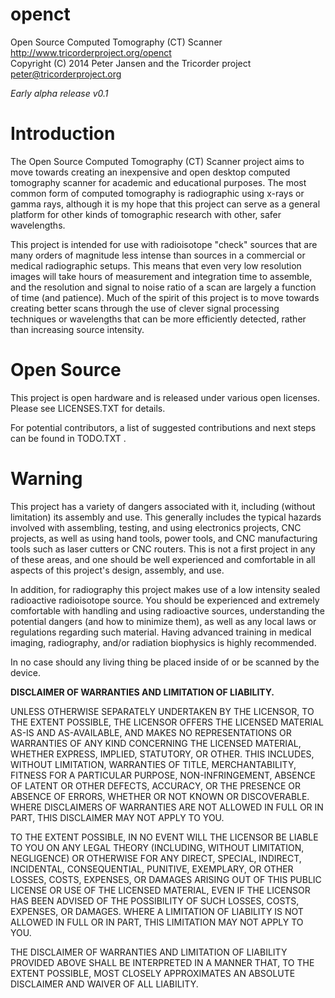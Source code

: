 openct
======

Open Source Computed Tomography (CT) Scanner <br>
http://www.tricorderproject.org/openct <br>
Copyright (C) 2014  Peter Jansen and the Tricorder project <br>
peter@tricorderproject.org <br>

*Early alpha release v0.1*

# Introduction

The Open Source Computed Tomography (CT) Scanner project aims to move towards creating an inexpensive and open desktop computed tomography scanner for academic and educational purposes.  The most common form of computed tomography is radiographic using x-rays or gamma rays, although it is my hope that this project can serve as a general platform for other kinds of tomographic research with other, safer wavelengths. 

This project is intended for use with radioisotope "check" sources that are many orders of magnitude less intense than sources in a commercial or medical radiographic setups.  This means that even very low resolution images will take hours of measurement and integration time to assemble, and the resolution and signal to noise ratio of a scan are largely a function of time (and patience).  Much of the spirit of this project is to move towards creating better scans through the use of clever signal processing techniques or wavelengths that can be more efficiently detected, rather than increasing source intensity. 

# Open Source

This project is open hardware and is released under various open licenses.  Please see LICENSES.TXT for details.

For potential contributors, a list of suggested contributions and next steps can be found in TODO.TXT .

# Warning

This project has a variety of dangers associated with it, including (without limitation) its assembly and use.  This generally includes the typical hazards involved with assembling, testing, and using electronics projects, CNC projects, as well as using hand tools, power tools, and CNC manufacturing tools such as laser cutters or CNC routers.  This is not a first project in any of these areas, and one should be well experienced and comfortable in all aspects of this project's design, assembly, and use. 

In addition, for radiography this project makes use of a low intensity sealed radioactive radioisotope source.  You should be experienced and extremely comfortable with handling and using radioactive sources, understanding the potential dangers (and how to minimize them), as well as any local laws or regulations regarding such material.  Having advanced training in medical imaging, radiography, and/or radiation biophysics is highly recommended.  

In no case should any living thing be placed inside of or be scanned by the device. 

**DISCLAIMER OF WARRANTIES AND LIMITATION OF LIABILITY.**

UNLESS OTHERWISE SEPARATELY UNDERTAKEN BY THE LICENSOR, TO THE EXTENT POSSIBLE, THE LICENSOR OFFERS THE LICENSED MATERIAL AS-IS AND AS-AVAILABLE, AND MAKES NO REPRESENTATIONS OR WARRANTIES OF ANY KIND CONCERNING THE LICENSED MATERIAL, WHETHER EXPRESS, IMPLIED, STATUTORY, OR OTHER. THIS INCLUDES, WITHOUT LIMITATION, WARRANTIES OF TITLE, MERCHANTABILITY, FITNESS FOR A PARTICULAR PURPOSE, NON-INFRINGEMENT, ABSENCE OF LATENT OR OTHER DEFECTS, ACCURACY, OR THE PRESENCE OR ABSENCE OF ERRORS, WHETHER OR NOT KNOWN OR DISCOVERABLE. WHERE DISCLAIMERS OF WARRANTIES ARE NOT ALLOWED IN FULL OR IN PART, THIS DISCLAIMER MAY NOT APPLY TO YOU.

TO THE EXTENT POSSIBLE, IN NO EVENT WILL THE LICENSOR BE LIABLE TO YOU ON ANY LEGAL THEORY (INCLUDING, WITHOUT LIMITATION, NEGLIGENCE) OR OTHERWISE FOR ANY DIRECT, SPECIAL, INDIRECT, INCIDENTAL, CONSEQUENTIAL, PUNITIVE, EXEMPLARY, OR OTHER LOSSES, COSTS, EXPENSES, OR DAMAGES ARISING OUT OF THIS PUBLIC LICENSE OR USE OF THE LICENSED MATERIAL, EVEN IF THE LICENSOR HAS BEEN ADVISED OF THE POSSIBILITY OF SUCH LOSSES, COSTS, EXPENSES, OR DAMAGES. WHERE A LIMITATION OF LIABILITY IS NOT ALLOWED IN FULL OR IN PART, THIS LIMITATION MAY NOT APPLY TO YOU.

THE DISCLAIMER OF WARRANTIES AND LIMITATION OF LIABILITY PROVIDED ABOVE SHALL BE INTERPRETED IN A MANNER THAT, TO THE EXTENT POSSIBLE, MOST CLOSELY APPROXIMATES AN ABSOLUTE DISCLAIMER AND WAIVER OF ALL LIABILITY.

